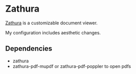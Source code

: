 # Zathura
[Zathura](https://pwmt.org/projects/zathura) is a customizable document viewer.

My configuration includes aesthetic changes.


## Dependencies
- zathura
- zathura-pdf-mupdf or zathura-pdf-poppler to open pdfs
